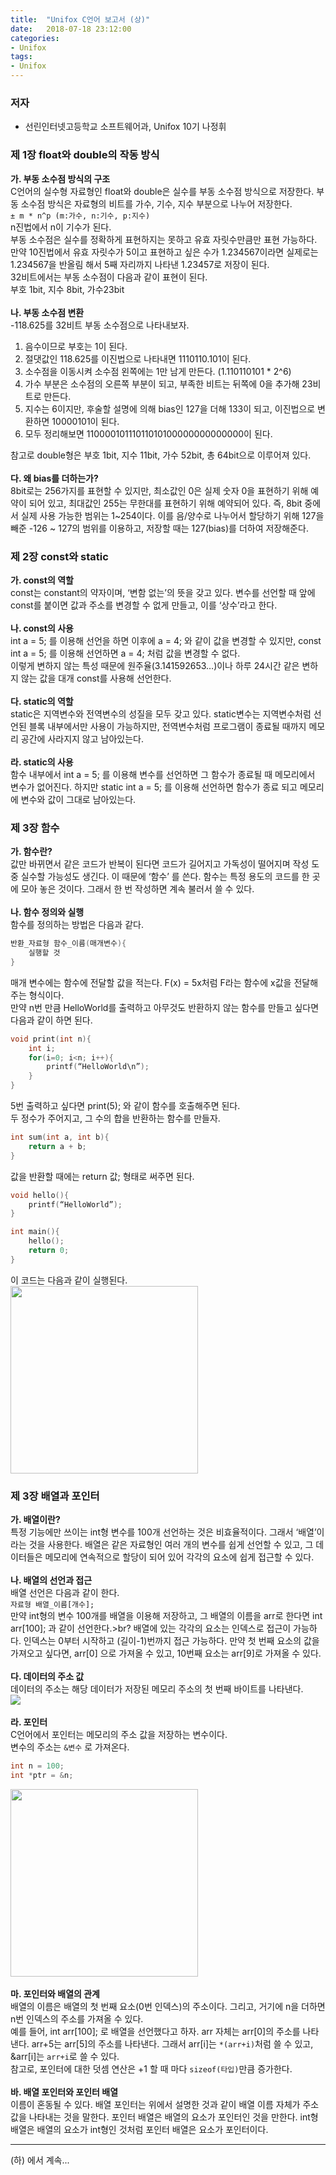 ```yaml
---
title:  "Unifox C언어 보고서 (상)"
date:   2018-07-18 23:12:00
categories:
- Unifox
tags:
- Unifox
---
```


### 저자
* 선린인터넷고등학교 소프트웨어과, Unifox 10기 나정휘

### 제 1장 float와 double의 작동 방식
<b>가. 부동 소수점 방식의 구조</b><br>
C언어의 실수형 자료형인 float와 double은 실수를 부동 소수점 방식으로 저장한다. 부동 소수점 방식은 자료형의 비트를 가수, 기수, 지수 부분으로 나누어 저장한다.<br>
`± m * n^p (m:가수, n:기수, p:지수)`<br>
n진법에서 n이 기수가 된다.<br>
부동 소수점은 실수를 정확하게 표현하지는 못하고 유효 자릿수만큼만 표현 가능하다. 만약 10진법에서 유효 자릿수가 5이고 표현하고 싶은 수가 1.234567이라면 실제로는 1.234567을 반올림 해서 5째 자리까지 나타낸 1.23457로 저장이 된다.<br>
32비트에서는 부동 소수점이 다음과 같이 표현이 된다.<br>
부호 1bit, 지수 8bit, 가수23bit<br><br>
<b>나. 부동 소수점 변환</b><br>
-118.625를 32비트 부동 소수점으로 나타내보자.<br>
1. 음수이므로 부호는 1이 된다.
2. 절댓값인 118.625를 이진법으로 나타내면 1110110.101이 된다.
3. 소수점을 이동시켜 소수점 왼쪽에는 1만 남게 만든다. (1.110110101 * 2^6)
4. 가수 부분은 소수점의 오른쪽 부분이 되고, 부족한 비트는 뒤쪽에 0을 추가해 23비트로 만든다.
5. 지수는 6이지만, 후술할 설명에 의해 bias인 127을 더해 133이 되고, 이진법으로 변환하면 10000101이 된다.
6. 모두 정리해보면 11000010111011010100000000000000이 된다.

참고로 double형은 부호 1bit, 지수 11bit, 가수 52bit, 총 64bit으로 이루어져 있다.<br><br>
<b>다. 왜 bias를 더하는가?</b><br>
8bit로는 256가지를 표현할 수 있지만, 최소값인 0은 실제 숫자 0을 표현하기 위해 예약이 되어 있고, 최대값인 255는 무한대를 표현하기 위해 예약되어 있다. 즉, 8bit 중에서 실제 사용 가능한 범위는 1~254이다. 이를 음/양수로 나누어서 할당하기 위해 127을 빼준 -126 ~ 127의 범위를 이용하고, 저장할 때는 127(bias)를 더하여 저장해준다.

### 제 2장 const와 static
<b>가. const의 역할</b><br>
const는 constant의 약자이며, ‘변함 없는’의 뜻을 갖고 있다. 변수를 선언할 때 앞에 const를 붙이면 값과 주소를 변경할 수 없게 만들고, 이를 ‘상수’라고 한다.<br><br>
<b>나. const의 사용</b><br>
int a = 5; 를 이용해 선언을 하면 이후에 a = 4; 와 같이 값을 변경할 수 있지만, const int a = 5; 를 이용해 선언하면 a = 4; 처럼 값을 변경할 수 없다.<br>
이렇게 변하지 않는 특성 때문에 원주율(3.141592653…)이나 하루 24시간 같은 변하지 않는 값을 대개 const를 사용해 선언한다.<br><br>
<b>다. static의 역할</b><br>
 static은 지역변수와 전역변수의 성질을 모두 갖고 있다. static변수는 지역변수처럼 선언된 블록 내부에서만 사용이 가능하지만, 전역변수처럼 프로그램이 종료될 때까지 메모리 공간에 사라지지 않고 남아있는다.<br><br>
 <b>라. static의 사용</b><br>
함수 내부에서 int a = 5; 를 이용해 변수를 선언하면 그 함수가 종료될 때 메모리에서 변수가 없어진다. 하지만 static int a = 5; 를 이용해 선언하면 함수가 종료 되고 메모리에 변수와 값이 그대로 남아있는다.

### 제 3장 함수
<b>가. 함수란?</b><br>
값만 바뀌면서 같은 코드가 반복이 된다면 코드가 길어지고 가독성이 떨어지며 작성 도중 실수할 가능성도 생긴다. 이 때문에 ‘함수’ 를 쓴다. 함수는 특정 용도의 코드를 한 곳에 모아 놓은 것이다. 그래서 한 번 작성하면 계속 불러서 쓸 수 있다.<br><br>
<b>나. 함수 정의와 실행</b><br>
함수를 정의하는 방법은 다음과 같다.<br>
```cpp
반환_자료형 함수_이름(매개변수){
    실행할 것
}
```
매개 변수에는 함수에 전달할 값을 적는다. F(x) = 5x처럼 F라는 함수에 x값을 전달해주는 형식이다.<br>
만약 n번 만큼 HelloWorld를 출력하고 아무것도 반환하지 않는 함수를 만들고 싶다면 다음과 같이 하면 된다.<br>
```cpp
void print(int n){
    int i;
    for(i=0; i<n; i++){
        printf(“HelloWorld\n”);
    }
}
```
5번 출력하고 싶다면 print(5); 와 같이 함수를 호출해주면 된다.<br>
두 정수가 주어지고, 그 수의 합을 반환하는 함수를 만들자.<br>
```cpp
int sum(int a, int b){
    return a + b;
}
```
값을 반환할 때에는 return 값; 형태로 써주면 된다.<br>
```cpp
void hello(){
    printf(“HelloWorld”);
}

int main(){
    hello();
    return 0;
}
```
이 코드는 다음과 같이 실행된다.<br>
<img src = "https://i.imgur.com/TLiAfnR.png" width = "300px">

### 제 3장 배열과 포인터
<b>가. 배열이란?</b><br>
특정 기능에만 쓰이는 int형 변수를 100개 선언하는 것은 비효율적이다. 그래서 ‘배열’이라는 것을 사용한다. 배열은 같은 자료형인 여러 개의 변수를 쉽게 선언할 수 있고, 그 데이터들은 메모리에 연속적으로 할당이 되어 있어 각각의 요소에 쉽게 접근할 수 있다.<br><br>
<b>나. 배열의 선언과 접근</b><br>
 배열 선언은 다음과 같이 한다.<br>
 `자료형 배열_이름[개수];`<br>
만약 int형의 변수 100개를 배열을 이용해 저장하고, 그 배열의 이름을 arr로 한다면 int arr[100]; 과 같이 선언한다.>br?
배열에 있는 각각의 요소는 인덱스로 접근이 가능하다. 인덱스는 0부터 시작하고 (길이-1)번까지 접근 가능하다. 만약 첫 번째 요소의 값을 가져오고 싶다면, arr[0] 으로 가져올 수 있고, 10번째 요소는 arr[9]로 가져올 수 있다.<br><br>
<b>다. 데이터의 주소 값</b><br>
데이터의 주소는 해당 데이터가 저장된 메모리 주소의 첫 번째 바이트를 나타낸다.<br>
<img src = "https://i.imgur.com/YtBvptV.png"><br><br>
<b>라. 포인터</b><br>
C언어에서 포인터는 메모리의 주소 값을 저장하는 변수이다.<br>
변수의 주소는 `&변수` 로 가져온다.<br>
```cpp
int n = 100;
int *ptr = &n;
```
<img src = "https://i.imgur.com/0dX3f0o.png" width = "300px"><br><br>
<b>마. 포인터와 배열의 관계</b><br>
배열의 이름은 배열의 첫 번째 요소(0번 인덱스)의 주소이다. 그리고, 거기에 n을 더하면 n번 인덱스의 주소를 가져올 수 있다.<br>
예를 들어, int arr[100]; 로 배열을 선언했다고 하자. arr 자체는 arr[0]의 주소를 나타낸다. arr+5는 arr[5]의 주소를 나타낸다. 그래서 arr[i]는 `*(arr+i)`처럼 쓸 수 있고, &arr[i]는 `arr+i`로 쓸 수 있다.<br>
참고로, 포인터에 대한 덧셈 연산은 +1 할 때 마다 `sizeof(타입)`만큼 증가한다.<br><br>
<b>바. 배열 포인터와 포인터 배열</b><br>
이름이 혼동될 수 있다. 배열 포인터는 위에서 설명한 것과 같이 배열 이름 자체가 주소 값을 나타내는 것을 말한다. 포인터 배열은 배열의 요소가 포인터인 것을 만한다. int형 배열은 배열의 요소가 int형인 것처럼 포인터 배열은 요소가 포인터이다.

<hr>

(하) 에서 계속...
